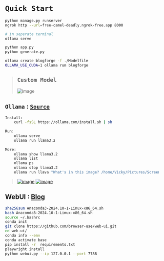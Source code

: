 # `Quick Start`

```bash
python manage.py runserver
ngrok http --url=free-camel-deadly.ngrok-free.app 8000

# in seperate terminal
ollama serve

python app.py
python generate.py

ollama create blogforge -f ./Modelfile
OLLAMA_USE_CUDA=1 ollama run blogforge
```

>## `Custom Model`
>
>![image](https://github.com/user-attachments/assets/0049f332-f543-4d17-8edb-5898ac531bd4)

## `Ollama` : [`Source`](https://ollama.com/library/llama3.2)

```bash
Install:
    curl -fsSL https://ollama.com/install.sh | sh
    
Run:
    ollama serve
    ollama run llama3.2
    
More:
    ollama show llama3.2
    ollama list
    ollama ps
    ollama stop llama3.2
    ollama run llava "What's in this image? /home/Vicky/Pictures/Screenshot.png"
```

>[![image](https://github.com/user-attachments/assets/a33b9e1a-b824-47b2-9259-f78d588e727a)](https://shiny-tribble-vqjxv5jp7w6hw6r-4040.app.github.dev/inspect/http)
>[![image](https://github.com/user-attachments/assets/5427ca16-4477-424f-b2d8-f7ef6b097b6f)](https://free-camel-deadly.ngrok-free.app/)

## WebUI : [Blog](https://readmedium.com/geek-out-time-build-your-own-autonomous-ai-agent-backed-by-the-top-open-source-llm-deepseek-v3-and-9d04820f8f6d)

```bash
sha256sum Anaconda3-2024.10-1-Linux-x86_64.sh
bash Anaconda3-2024.10-1-Linux-x86_64.sh
source ~/.bashrc
conda init
git clone https://github.com/browser-use/web-ui.git
cd web-ui/
conda info --env
conda activate base
pip install -r  requirements.txt
playwright install
python webui.py --ip 127.0.0.1 --port 7788
```
